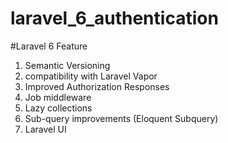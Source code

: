 # laravel_6_authentication

#Laravel 6 Feature

1. Semantic Versioning
2. compatibility with Laravel Vapor
3. Improved Authorization Responses
4. Job middleware 
5. Lazy collections 
6. Sub-query improvements (Eloquent Subquery)
7. Laravel UI
